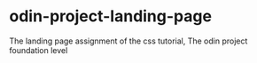 # odin-project-landing-page
The landing page assignment of the css tutorial, The odin project foundation level

